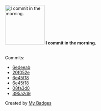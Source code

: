 <img src="https://my-badges.github.io/my-badges/morning-commits.png" alt="I commit in the morning." title="I commit in the morning." width="128">
<strong>I commit in the morning.</strong>
<br><br>

Commits:

- <a href="https://github.com/RAHULKRISHNAKR/LeetCode_Solutions/commit/6edeeabfb8b9c44b4136b57b26ac5b608d363679">6edeeab</a>
- <a href="https://github.com/RAHULKRISHNAKR/Spam-Email-Detection-Using-Tensorflow/commit/20f052e4a56195cb7b26863e1513edd5a6823028">20f052e</a>
- <a href="https://github.com/CoderZ865/Whytebox2.0/commit/6e45f18aa887cdd9a25b832340ec9b2e37922e55">6e45f18</a>
- <a href="https://github.com/RAHULKRISHNAKR/Whytebox_mini/commit/6e45f18aa887cdd9a25b832340ec9b2e37922e55">6e45f18</a>
- <a href="https://github.com/RAHULKRISHNAKR/Drug_Addiction_Awareness_App/commit/08fa3d05087e617de21949f398061431232c2fda">08fa3d0</a>
- <a href="https://github.com/RAHULKRISHNAKR/Drug_Addiction_Awareness_App/commit/395a2d9cdfd40580d0f51d1f9f58bddbe71aa5d5">395a2d9</a>


Created by <a href="https://github.com/my-badges/my-badges">My Badges</a>